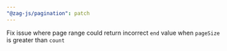 ```yaml
---
"@zag-js/pagination": patch
---
```


Fix issue where page range could return incorrect `end` value when `pageSize` is greater than `count`
